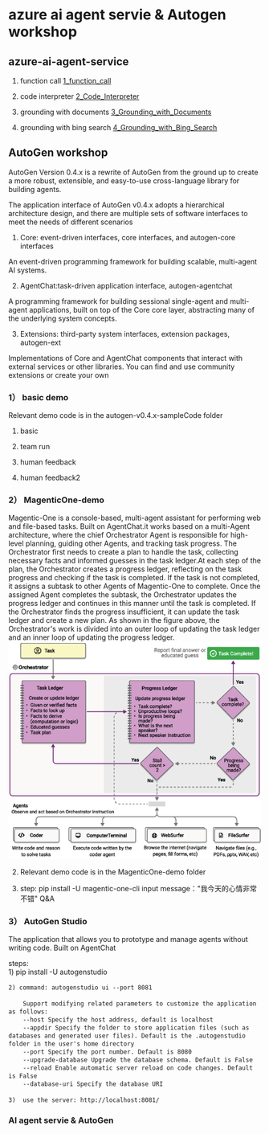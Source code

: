 # azure ai agent servie & Autogen workshop

## azure-ai-agent-service

1. function call
[1_function_call](./azure-ai-agent-service-sampleCode/notebooks/1_function_call.ipynb)

2. code interpreter 
[2_Code_Interpreter](./azure-ai-agent-service-sampleCode/notebooks/2_Code_Interpreter.ipynb)

3. grounding with documents
[3_Grounding_with_Documents](./azure-ai-agent-service-sampleCode/notebooks/3_Grounding_with_Documents.ipynb)

4. grounding with bing search
[4_Grounding_with_Bing_Search](./azure-ai-agent-service-sampleCode/notebooks/4_Grounding_with_Bing_Search.ipynb)

## AutoGen workshop 

AutoGen Version 0.4.x is a rewrite of AutoGen from the ground up to create a more robust, extensible, and easy-to-use cross-language library for building agents.

The application interface of AutoGen v0.4.x adopts a hierarchical architecture design, and there are multiple sets of software interfaces to meet the needs of different scenarios

1. Core: event-driven interfaces, core interfaces, and autogen-core interfaces

An event-driven programming framework for building scalable, multi-agent AI systems.

2. AgentChat:task-driven application interface, autogen-agentchat

A programming framework for building sessional single-agent and multi-agent applications, built 
on top of the Core core layer, abstracting many of the underlying system concepts.

3. Extensions: third-party system interfaces, extension packages, autogen-ext

Implementations of Core and AgentChat components that interact with external services or other libraries. You can find and use community extensions or create your own

### 1） basic demo 

Relevant demo code is in the autogen-v0.4.x-sampleCode folder

1. basic

2. team run

3. human feedback

4. human feedback2

### 2） MagenticOne-demo

Magentic-One is a console-based, multi-agent assistant for performing web and file-based tasks. Built on AgentChat.it works based on a multi-Agent architecture, where the chief Orchestrator Agent is responsible for high-level planning, guiding other Agents, and tracking task progress.
The Orchestrator first needs to create a plan to handle the task, collecting necessary facts and informed guesses in the task ledger.At each step of the plan, the Orchestrator creates a progress ledger, reflecting on the task progress and checking if the task is completed.
If the task is not completed, it assigns a subtask to other Agents of Magentic-One to complete. Once the assigned Agent completes the subtask, the Orchestrator updates the progress ledger and continues in this manner until the task is completed.
If the Orchestrator finds the progress insufficient, it can update the task ledger and create a new plan. As shown in the figure above, the Orchestrator's work is divided into an outer loop of updating the task ledger and an inner loop of updating the progress ledger.
![architecture-overview](./autogen-v0.4.x-sampleCode/MagenticOne-demo/01.png)

2. Relevant demo code is in the MagenticOne-demo folder

3. step:
    pip install -U magentic-one-cli
    input message："我今天的心情非常不错"  Q&A

### 3） AutoGen Studio

The application that allows you to prototype and manage agents without writing code. Built on AgentChat

steps:  
    1) pip install -U autogenstudio 
    
    2) command: autogenstudio ui --port 8081
        
        Support modifying related parameters to customize the application as follows:
        --host Specify the host address, default is localhost
        --appdir Specify the folder to store application files (such as databases and generated user files). Default is the .autogenstudio folder in the user's home directory
        --port Specify the port number. Default is 8080
        --upgrade-database Upgrade the database schema. Default is False
        --reload Enable automatic server reload on code changes. Default is False
        --database-uri Specify the database URI

    3)  use the server: http://localhost:8081/


### AI agent servie & AutoGen







